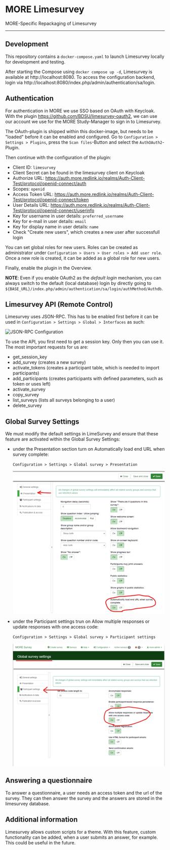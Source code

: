 # MORE Limesurvey
MORE-Specific Repackaging of Limesurvey

---
## Development

This repository contains a `docker-compose.yaml` to launch Limesurvey locally for development and testing.

After starting the Compose using `docker compose up -d`, Limesurvey is available at http://localhost:8080.
To access the configuration backend, login via http://localhost:8080/index.php/admin/authentication/sa/login.

## Authentication 

For authentication in MORE we use SSO based on OAuth with Keycloak.
With the plugin https://github.com/BDSU/limesurvey-oauth2, we can use our account we use for the
MORE Study-Manager to sign in to Limesurvey.

The OAuth-plugin is shipped within this docker-image, but needs to be "loaded" before it can be
enabled and configured.
Go to `Configuration > Settings > Plugins`, press the `Scan files`-Button and select the
`AuthOAuth2`-Plugin.

Then continue with the configuration of the plugin:

- Client ID: `limesurvey`
- Client Secret can be found in the limesurvey client on Keycloak
- Authorize URL: https://auth.more.redlink.io/realms/Auth-Client-Test/protocol/openid-connect/auth
- Scopes: `openid`
- Access Token URL: https://auth.more.redlink.io/realms/Auth-Client-Test/protocol/openid-connect/token
- User Details URL: https://auth.more.redlink.io/realms/Auth-Client-Test/protocol/openid-connect/userinfo
- Key for username in user details: `preferred_username`
- Key for e-mail in user details: `email`
- Key for display name in user details: `name`
- Check "Create new users", which creates a new user after successfull login

You can set global roles for new users. Roles can be created as administrator under
`Configuration > Users > User roles > Add user role`. Once a new role is created,
it can be added as a global role for new users.

Finally, enable the plugin in the Overview.

**NOTE**: Even if you enable OAuth2 as the _default login_ mechanism, you can always switch to the default
(local database) login by directly going to `${BASE_URL}/index.php/admin/authentication/sa/login/authMethod/Authdb`. 

## Limesurvey API (Remote Control)

Limesurvey uses JSON-RPC. This has to be enabled first before it can be used in
`Configuration > Settings > Global > Interfaces` as such:

<img width="422" alt="JSON-RPC Configuration" src="doc/img/json-rpc.png">

To use the API, you first need to get a session key. Only then you can use it. The most important
requests for us are:

- get_session_key
- add_survey (creates a new survey)
- activate_tokens (creates a participant table, which is needed to import participants)
- add_participants (creates participants with defined parameters, such as token or uses left)
- activate_survey
- copy_survey
- list_surveys (lists all surveys belonging to a user)
- delete_survey

## Global Survey Settings

We must modify the default settings in LimeSurvey and ensure that these feature are activated within the Global Survey Settings:

- under the Presentation section turn on Automatically load end URL when survey complete:

  `Configuration > Settings > Global survey > Presentation`

  <img width="600" alt="JSON-RPC Configuration" src="doc/img/automatically-load-end-URL-lime-survey.png">

- under the Participant settings trun on Allow multiple responses or update responses with one access code:

  `Configuration > Settings > Global survey > Participant settings`

  <img width="600" alt="JSON-RPC Configuration" src="doc/img/allow-multiple-responses-lime-survey.png">

## Answering a questionnaire

To answer a questionnaire, a user needs an access token and the url of the survey. They can then
answer the survey and the answers are stored in the limesurvey database.

## Additional information 

Limesurvey allows custom scripts for a theme. With this feature, custom functionality can be
added, when a user submits an answer, for example. This could be useful in the future.
